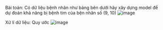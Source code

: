 Bài toán: Có dữ liệu bệnh nhân như bảng bên dưới hãy xây dựng model để dự đoán khả năng bị bệnh tim của bện nhân số (9, 10)
![image](https://github.com/n30nd/Practice-MachineLearning/assets/131445037/449f7c08-2c40-48c6-8970-b9e67d3421af)

Xử lí dữ liệu: Quy ước
![image](https://github.com/n30nd/Practice-MachineLearning/assets/131445037/3f6b0765-e479-4f34-b655-5dfca949edf9)
